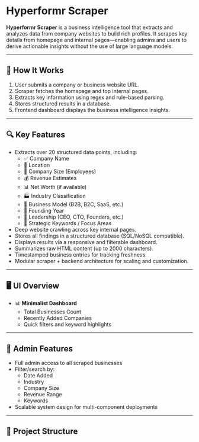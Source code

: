 # Hyperformr Scraper

**Hyperformr Scraper** is a business intelligence tool that extracts and analyzes data from company websites to build rich profiles. It scrapes key details from homepage and internal pages—enabling admins and users to derive actionable insights without the use of large language models.

---

## 🚀 How It Works

1. User submits a company or business website URL.
2. Scraper fetches the homepage and top internal pages.
3. Extracts key information using regex and rule-based parsing.
4. Stores structured results in a database.
5. Frontend dashboard displays the business intelligence insights.

---

## 🔍 Key Features

- Extracts over 20 structured data points, including:
  - ✅ Company Name
  - 📍 Location
  - 👥 Company Size (Employees)
  - 💰 Revenue Estimates
  - 📊 Net Worth (if available)
  - 🏭 Industry Classification
  - 🔄 Business Model (B2B, B2C, SaaS, etc.)
  - 📆 Founding Year
  - 👤 Leadership (CEO, CTO, Founders, etc.)
  - 🔑 Strategic Keywords / Focus Areas
- Deep website crawling across key internal pages.
- Stores all findings in a structured database (SQL/NoSQL compatible).
- Displays results via a responsive and filterable dashboard.
- Summarizes raw HTML content (up to 2000 characters).
- Timestamped business entries for tracking freshness.
- Modular scraper + backend architecture for scaling and customization.

---

## 🖥️ UI Overview

- 📊 **Minimalist Dashboard**  
  - Total Businesses Count  
  - Recently Added Companies  
  - Quick filters and keyword highlights

---

## 🔐 Admin Features

- Full admin access to all scraped businesses
- Filter/search by:
  - Date Added
  - Industry
  - Company Size
  - Revenue Range
  - Keywords
- Scalable system design for multi-component deployments

---

## 📂 Project Structure

